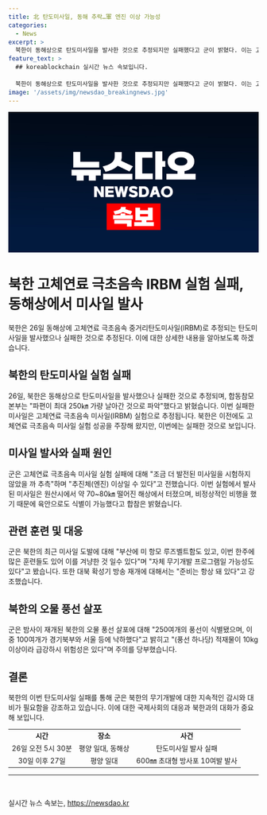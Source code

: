 ```yaml
---
title: 北 탄도미사일, 동해 추락…軍 엔진 이상 가능성
categories:
  - News
excerpt: >
  북한이 동해상으로 탄도미사일을 발사한 것으로 추정되지만 실패했다고 군이 밝혔다. 이는 고체연료 극초음속 중거리탄도미사일(IRBM) 실험으로 추정되며, 지난 4월의 성공적인 미사일 발사 이후 이번이 두 번째 도발이다. 군은 또한 북한의 미사일 발사 행위를 불법으로 규정하고, 무인도나 해상 훈련을 겨냥한 것으로 추정했다. 이러한 도발은 지난달 이후 처음이며, 군은 이에 대비하여 대북 확성기 방송을 준비 중이라고 전했다. 또한, 북한의 오물 풍선 살포에 관해서도 경기북부와 서울 등에 어느 정도 낙하했다고 밝혔다.
feature_text: >
  ## koreablockchain 실시간 뉴스 속보입니다.

  북한이 동해상으로 탄도미사일을 발사한 것으로 추정되지만 실패했다고 군이 밝혔다. 이는 고체연료 극초음속 중거리탄도미사일(IRBM) 실험으로 추정되며, 지난 4월의 성공적인 미사일 발사 이후 이번이 두 번째 도발이다. 군은 또한 북한의 미사일 발사 행위를 불법으로 규정하고, 무인도나 해상 훈련을 겨냥한 것으로 추정했다. 이러한 도발은 지난달 이후 처음이며, 군은 이에 대비하여 대북 확성기 방송을 준비 중이라고 전했다. 또한, 북한의 오물 풍선 살포에 관해서도 경기북부와 서울 등에 어느 정도 낙하했다고 밝혔다.
image: '/assets/img/newsdao_breakingnews.jpg'
---
```


<p><img src="/assets/img/newsdao_breakingnews.jpg" alt="koreablockchain 속보" /></p>

<h1>북한 고체연료 극초음속 IRBM 실험 실패, 동해상에서 미사일 발사 </h1>

<p data-ke-size="size16">북한은 26일 동해상에 고체연료 극초음속 중거리탄도미사일(IRBM)로 추정되는 탄도미사일을 발사했으나 실패한 것으로 추정된다. 이에 대한 상세한 내용을 알아보도록 하겠습니다.</p>

<h2 data-ke-size="size26">북한의 탄도미사일 실험 실패</h2>

<p data-ke-size="size16">26일, 북한은 동해상으로 탄도미사일을 발사했으나 실패한 것으로 추정되며, 합동참모본부는 "파편이 최대 250㎞ 가량 날아간 것으로 파악"했다고 밝혔습니다. 이번 실패한 미사일은 고체연료 극초음속 미사일(IRBM) 실험으로 추정됩니다. 북한은 이전에도 고체연료 극초음속 미사일 실험 성공을 주장해 왔지만, 이번에는 실패한 것으로 보입니다.</p>

<h2 data-ke-size="size26">미사일 발사와 실패 원인 </h2>

<p data-ke-size="size16">군은 고체연료 극초음속 미사일 실험 실패에 대해 "조금 더 발전된 미사일을 시험하지 않았을 까 추측"하며 "추진체(엔진) 이상일 수 있다"고 전했습니다. 이번 실험에서 발사된 미사일은 원산시에서 약 70~80㎞ 떨어진 해상에서 터졌으며, 비정상적인 비행을 했기 때문에 육안으로도 식별이 가능했다고 합참은 밝혔습니다.</p>

<h2 data-ke-size="size26">관련 훈련 및 대응 </h2>

<p data-ke-size="size16">군은 북한의 최근 미사일 도발에 대해 "부산에 미 항모 루즈벨트함도 있고, 이번 한주에 많은 훈련들도 있어 이를 겨냥한 것 일수 있다"며 "자체 무기개발 프로그램일 가능성도 있다"고 봤습니다. 또한 대북 확성기 방송 재개에 대해서는 "준비는 항상 돼 있다"고 강조했습니다.</p>

<h2 data-ke-size="size26">북한의 오물 풍선 살포 </h2>

<p data-ke-size="size16">군은 밤사이 재개된 북한의 오물 풍선 살포에 대해 "250여개의 풍선이 식별됐으며, 이 중 100여개가 경기북부와 서울 등에 낙하했다"고 밝히고 "(풍선 하나당) 적재물이 10kg 이상이라 급강하시 위험성은 있다"며 주의를 당부했습니다.</p>

<h2 data-ke-size="size26">결론</h2>

<p data-ke-size="size16">북한의 이번 탄도미사일 실패를 통해 군은 북한의 무기개발에 대한 지속적인 감시와 대비가 필요함을 강조하고 있습니다. 이에 대한 국제사회의 대응과 북한과의 대화가 중요해 보입니다.</p>

<table>
    <tbody>
        <tr>
            <td style="text-align: center; height: 17px;"><b>시간</b></td>
            <td style="text-align: center; height: 17px;"><b>장소</b></td>
            <td style="text-align: center; height: 17px;"><b>사건</b></td>
        </tr>
        <tr>
            <td style="text-align: center; height: 17px;">26일 오전 5시 30분</td>
            <td style="text-align: center; height: 17px;">평양 일대, 동해상</td>
            <td style="text-align: center; height: 17px;">탄도미사일 발사 실패</td>
        </tr>
        <tr>
            <td style="text-align: center; height: 17px;">30일 이후 27일</td>
            <td style="text-align: center; height: 17px;">평양 일대</td>
            <td style="text-align: center; height: 17px;">600㎜ 초대형 방사포 10여발 발사</td>
        </tr>
    </tbody>
</table>

<hr>

<p data-ke-size="size16">&nbsp;</p>
실시간 뉴스 속보는, <a href="https://newsdao.kr" rel="dofollow">https://newsdao.kr</a>


